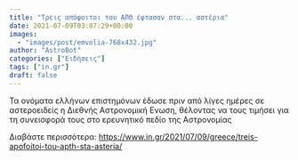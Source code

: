 ```yaml
---
title: "Τρεις απόφοιτοι του ΑΠΘ έφτασαν στα... αστέρια"
date: 2021-07-09T03:07:29+00:00
images:
  - "images/post/emvolia-768x432.jpg"
author: "AstroBot"
categories: ["Ειδήσεις"]
tags: ["in.gr"]
draft: false
---
```


Τα ονόματα ελλήνων επιστημόνων έδωσε πριν από λίγες ημέρες σε αστεροειδείς η Διεθνής Αστρονομική Ενωση, θέλοντας να τους τιμήσει για τη συνεισφορά τους στο ερευνητικό πεδίο της Αστρονομίας

Διαβάστε περισσότερα: https://www.in.gr/2021/07/09/greece/treis-apofoitoi-tou-apth-sta-asteria/
